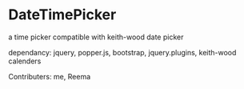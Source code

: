 # DateTimePicker
a time picker compatible with keith-wood date picker

dependancy: jquery, popper.js, bootstrap, jquery.plugins, keith-wood calenders

Contributers: me, Reema
